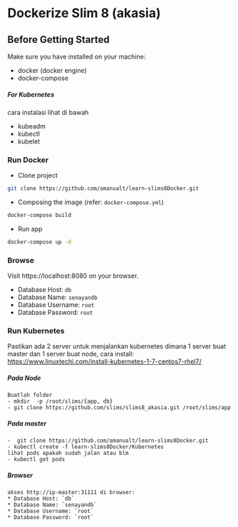 Dockerize Slim 8 (akasia)
===

## Before Getting Started
Make sure you have installed on your machine:
* docker (docker engine)
* docker-compose

##### For Kubernetes
cara instalasi lihat di bawah
* kubeadm
* kubectl
* kubelet

### Run Docker
- Clone project
```bash
git clone https://github.com/amanualt/learn-slims8Docker.git
```
- Composing the image (refer: `docker-compose.yml`)
```bash
docker-compose build
```
- Run app
```bash
docker-compose up -d
```

### Browse
 Visit https://localhost:8080 on your browser.
 * Database Host: `db`
 * Database Name: `senayandb`
 * Database Username: `root`
 * Database Password: `root`


### Run Kubernetes
Pastikan ada 2 server untuk menjalankan kubernetes dimana 1 server buat master dan 1 server buat node, cara install: https://www.linuxtechi.com/install-kubernetes-1-7-centos7-rhel7/

##### Pada Node
    Buatlah folder 
    - mkdir  -p /root/slims/{app, db}
    - git clone https://github.com/slims/slims8_akasia.git /root/slims/app

##### Pada master
    -  git clone https://github.com/amanualt/learn-slims8Docker.git
    - kubectl create -f learn-slims8Docker/Kubernetes
    lihat pods apakah sudah jalan atau blm
    - kubectl get pods

##### Browser
    akses http://ip-master:31111 di browser:
    * Database Host: `db`
    * Database Name: `senayandb`
    * Database Username: `root`
    * Database Password: `root`
